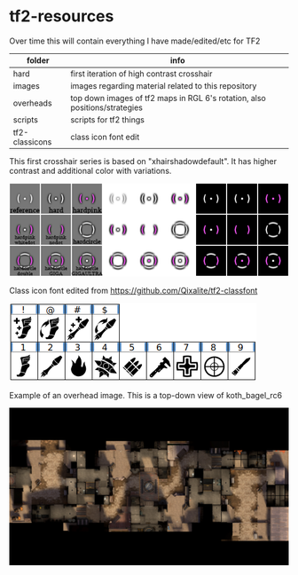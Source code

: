 # tf2-resources

Over time this will contain everything I have made/edited/etc for TF2

|folder|info|
|-|-|
|hard|first iteration of high contrast crosshair
|images|images regarding material related to this repository
|overheads| top down images of tf2 maps in RGL 6's rotation, also positions/strategies
|scripts|scripts for tf2 things
|tf2-classicons|class icon font edit

This first crosshair series is based on "xhairshadowdefault". It has higher contrast and additional color with variations.

![image of crosshairs](/images/preview-names.png)

Class icon font edited from https://github.com/Qixalite/tf2-classfont

![image of font characters](/images/font-preview.png)

Example of an overhead image. This is a top-down view of koth_bagel_rc6

![image of koth_bagel_rc6 top-down view](/overheads/bagel/bagel.png)
